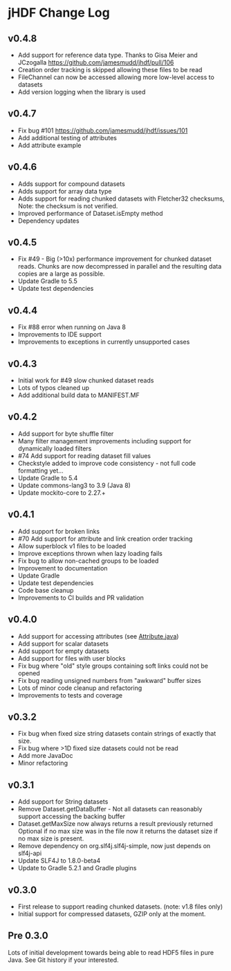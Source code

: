 # jHDF Change Log

## v0.4.8
- Add support for reference data type. Thanks to Gisa Meier and JCzogalla https://github.com/jamesmudd/jhdf/pull/106
- Creation order tracking is skipped allowing these files to be read
- FileChannel can now be accessed allowing more low-level access to datasets
- Add version logging when the library is used

## v0.4.7
- Fix bug #101 https://github.com/jamesmudd/jhdf/issues/101
- Add additional testing of attributes
- Add attribute example

## v0.4.6
- Adds support for compound datasets
- Adds support for array data type
- Adds support for reading chunked datasets with Fletcher32 checksums, Note: the checksum is not verified.
- Improved performance of Dataset.isEmpty method
- Dependency updates

## v0.4.5
- Fix #49 - Big (>10x) performance improvement for chunked dataset reads. Chunks are now decompressed in parallel and the resulting data copies are a large as possible.
- Update Gradle to 5.5
- Update test dependencies

## v0.4.4
- Fix #88 error when running on Java 8 
- Improvements to IDE support
- Improvements to exceptions in currently unsupported cases

## v0.4.3
- Initial work for #49 slow chunked dataset reads
- Lots of typos cleaned up
- Add additional build data to MANIFEST.MF

## v0.4.2
- Add support for byte shuffle filter
- Many filter management improvements including support for dynamically loaded filters
- #74 Add support for reading dataset fill values
- Checkstyle added to improve code consistency - not full code formatting yet...
- Update Gradle to 5.4
- Update commons-lang3 to 3.9 (Java 8)
- Update mockito-core to 2.27.+

## v0.4.1
- Add support for broken links
- #70 Add support for attribute and link creation order tracking
- Allow superblock v1 files to be loaded
- Improve exceptions thrown when lazy loading fails
- Fix bug to allow non-cached groups to be loaded
- Improvement to documentation
- Update Gradle
- Update test dependencies
- Code base cleanup
- Improvements to CI builds and PR validation

## v0.4.0
- Add support for accessing attributes (see [Attribute.java](jhdf/src/main/java/io/jhdf/api/Attribute.java))
- Add support for scalar datasets
- Add support for empty datasets
- Add support for files with user blocks
- Fix bug where "old" style groups containing soft links could not be opened
- Fix bug reading unsigned numbers from "awkward" buffer sizes
- Lots of minor code cleanup and refactoring
- Improvements to tests and coverage

## v0.3.2
- Fix bug when fixed size string datasets contain strings of exactly that size.
- Fix bug where >1D fixed size datasets could not be read
- Add more JavaDoc
- Minor refactoring

## v0.3.1
- Add support for String datasets
- Remove Dataset.getDataBuffer - Not all datasets can reasonably support accessing the backing buffer
- Dataset.getMaxSize now always returns a result previously returned Optional if no max size was in the file now it returns the dataset size if no max size is present.
- Remove dependency on org.slf4j.slf4j-simple, now just depends on slf4j-api
- Update SLF4J to 1.8.0-beta4
- Update to Gradle 5.2.1 and Gradle plugins

## v0.3.0
- First release to support reading chunked datasets. (note: v1.8 files only)
- Initial support for compressed datasets, GZIP only at the moment.

## Pre 0.3.0
Lots of initial development towards being able to read HDF5 files in pure Java. See Git history if your interested.